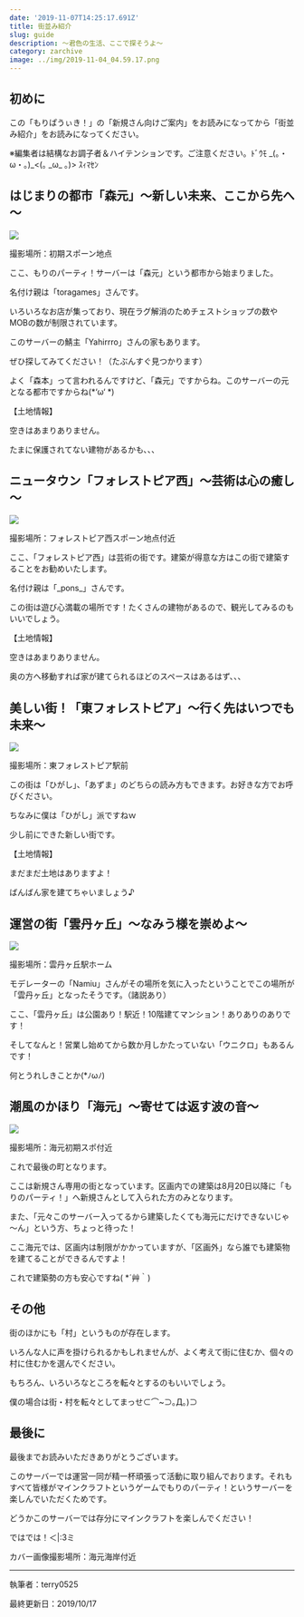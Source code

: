 ```yaml
---
date: '2019-11-07T14:25:17.691Z'
title: 街並み紹介
slug: guide
description: ～君色の生活、ここで探そうよ～
category: zarchive
image: ../img/2019-11-04_04.59.17.png
---
```

## 初めに

この「もりぱうぃき！」の「新規さん向けご案内」をお読みになってから「街並み紹介」をお読みになってください。

※編集者は結構なお調子者＆ハイテンションです。ご注意ください。ﾄﾞｳﾓ \_(｡・ω・｡)\_<(｡ \_ω\_ ｡)> ｽｨﾏｾﾝ

## はじまりの都市「森元」～新しい未来、ここから先へ～

![](/img/2019-10-06_13.09.45.png)

撮影場所：初期スポーン地点

ここ、もりのパーティ！サーバーは「森元」という都市から始まりました。

名付け親は「toragames」さんです。

いろいろなお店が集っており、現在ラグ解消のためチェストショップの数やMOBの数が制限されています。

このサーバーの鯖主「Yahirrro」さんの家もあります。

ぜひ探してみてください！（たぶんすぐ見つかります）

よく「森本」って言われるんですけど、「森元」ですからね。このサーバーの元となる都市ですからね(\*‘ω‘ \*)

【土地情報】

空きはあまりありません。

たまに保護されてない建物があるかも、、、

## ニュータウン「フォレストピア西」～芸術は心の癒し～

![](/img/2019-10-06_20.56.16.png)

撮影場所：フォレストピア西スポーン地点付近

ここ、「フォレストピア西」は芸術の街です。建築が得意な方はこの街で建築することをお勧めいたします。

名付け親は「\_pons\_」さんです。

この街は遊び心満載の場所です！たくさんの建物があるので、観光してみるのもいいでしょう。

【土地情報】

空きはあまりありません。

奥の方へ移動すれば家が建てられるほどのスペースはあるはず、、、

## 美しい街！「東フォレストピア」～行く先はいつでも未来～

![](/img/2019-10-06_13.24.13.png)

撮影場所：東フォレストピア駅前

この街は「ひがし」、「あずま」のどちらの読み方もできます。お好きな方でお呼びください。

ちなみに僕は「ひがし」派ですねｗ

少し前にできた新しい街です。

【土地情報】

まだまだ土地はありますよ！

ばんばん家を建てちゃいましょう♪

## 運営の街「雲丹ヶ丘」～なみう様を崇めよ～

![](/img/2019-11-10_08.28.12.png)

撮影場所：雲丹ヶ丘駅ホーム

モデレーターの「Namiu」さんがその場所を気に入ったということでこの場所が「雲丹ヶ丘」となったそうです。（諸説あり）

ここ、「雲丹ヶ丘」は公園あり！駅近！10階建てマンション！ありありのありです！

そしてなんと！営業し始めてから数か月しかたっていない「ウニクロ」もあるんです！

何とうれしきことか(*ﾉωﾉ)

## 潮風のかほり「海元」～寄せては返す波の音～

![](/img/2019-11-09_15.19.43.png)

撮影場所：海元初期スポ付近

これで最後の町となります。

ここは新規さん専用の街となっています。区画内での建築は8月20日以降に「もりのパーティ！」へ新規さんとして入られた方のみとなります。

また、「元々このサーバー入ってるから建築したくても海元にだけできないじゃ～ん」という方、ちょっと待った！

ここ海元では、区画内は制限がかかっていますが、「区画外」なら誰でも建築物を建てることができるんですよ！

これで建築勢の方も安心ですね( *´艸｀)

## その他

街のほかにも「村」というものが存在します。

いろんな人に声を掛けられるかもしれませんが、よく考えて街に住むか、個々の村に住むかを選んでください。

もちろん、いろいろなところを転々とするのもいいでしょう。

僕の場合は街・村を転々としてまっせ⊂⌒~⊃｡Д｡)⊃

## 最後に

最後までお読みいただきありがとうございます。

このサーバーでは運営一同が精一杯頑張って活動に取り組んでおります。それもすべて皆様がマインクラフトというゲームでもりのパーティ！というサーバーを楽しんでいただくためです。

どうかこのサーバーでは存分にマインクラフトを楽しんでください！

ではでは！＜|:3ミ

カバー画像撮影場所：海元海岸付近

- - -

執筆者：terry0525

最終更新日：2019/10/17

